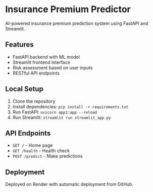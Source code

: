 # Insurance Premium Predictor

AI-powered insurance premium prediction system using FastAPI and Streamlit.

## Features
- FastAPI backend with ML model
- Streamlit frontend interface
- Risk assessment based on user inputs
- RESTful API endpoints

## Local Setup
1. Clone the repository
2. Install dependencies: `pip install -r requirements.txt`
3. Run FastAPI: `uvicorn app1:app --reload`
4. Run Streamlit: `streamlit run streamlit_app.py`

## API Endpoints
- `GET /` - Home page
- `GET /health` - Health check
- `POST /predict` - Make predictions

## Deployment
Deployed on Render with automatic deployment from GitHub.